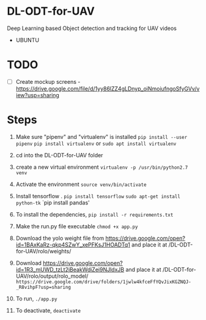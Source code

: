 # DL-ODT-for-UAV
Deep Learning based Object detection and tracking for UAV videos
- UBUNTU

# TODO
- [ ] Create mockup screens - https://drive.google.com/file/d/1yy86lZZ4gLDnyp_oiNmoiufngoSfyGVv/view?usp=sharing



# Steps
1. Make sure "pipenv" and "virtualenv" is installed
    `pip install --user pipenv`
    `pip install virtualenv` or `sudo apt install virtualenv`
    
2. cd into the DL-ODT-for-UAV folder

3. create a new virtual environment 
    `virtualenv -p /usr/bin/python2.7 venv`
4. Activate the environment
    `source venv/bin/activate`
    
5. Install tensorflow .
   `pip install tensorflow`
   `sudo apt-get install python-tk`
   `pip install pandas'
   

6. To install the dependencies,
    `pip install -r requirements.txt`

7. Make the run.py file executable
    `chmod +x app.py`
    
8. Download the yolo weight file from https://drive.google.com/open?id=1BAxKaRz-qkp4SZwY_xePFKsJ1HOADTq1 and place it at /DL-ODT-for-UAV/rolo/weights/

9. Download https://drive.google.com/open?id=1R3_mUWD_tzLt2jBeakWdiZei9NJldxJB and place it at /DL-ODT-for-UAV/rolo/output/rolo_model/
`https://drive.google.com/drive/folders/1jwlw4kfceFfYQvJixKGZNQJ-_R8vihpF?usp=sharing`
   
8. To run,
    `./app.py`
9. To deactivate,
    `deactivate`
 
